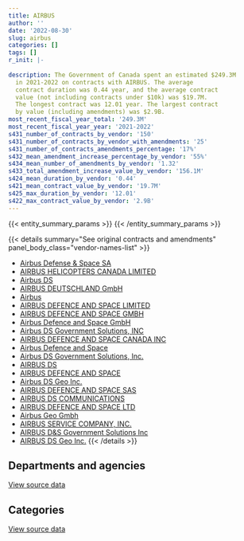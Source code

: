 ```yaml
---
title: AIRBUS
author: ''
date: '2022-08-30'
slug: airbus
categories: []
tags: []
r_init: |-
  
description: The Government of Canada spent an estimated $249.3M
  in 2021-2022 on contracts with AIRBUS. The average
  contract duration was 0.44 year, and the average contract
  value (not including contracts under $10k) was $19.7M.
  The longest contract was 12.01 year. The largest contract
  by value (including amendments) was $2.9B.
most_recent_fiscal_year_total: '249.3M'
most_recent_fiscal_year_year: '2021-2022'
s431_number_of_contracts_by_vendor: '150'
s431_number_of_contracts_by_vendor_with_amendments: '25'
s431_number_of_contracts_amendments_percentage: '17%'
s432_mean_amendment_increase_percentage_by_vendor: '55%'
s434_mean_number_of_amendments_by_vendor: '1.32'
s433_total_amendment_increase_value_by_vendor: '156.1M'
s424_mean_duration_by_vendor: '0.44'
s421_mean_contract_value_by_vendor: '19.7M'
s425_max_duration_by_vendor: '12.01'
s422_max_contract_value_by_vendor: '2.9B'
---
```


<script src="/rmarkdown-libs/htmlwidgets/htmlwidgets.js"></script>
<link href="/rmarkdown-libs/datatables-css/datatables-crosstalk.css" rel="stylesheet" />
<script src="/rmarkdown-libs/datatables-binding/datatables.js"></script>
<script src="/rmarkdown-libs/jquery/jquery-3.6.0.min.js"></script>
<link href="/rmarkdown-libs/dt-core-bootstrap/css/dataTables.bootstrap.min.css" rel="stylesheet" />
<link href="/rmarkdown-libs/dt-core-bootstrap/css/dataTables.bootstrap.extra.css" rel="stylesheet" />
<script src="/rmarkdown-libs/dt-core-bootstrap/js/jquery.dataTables.min.js"></script>
<script src="/rmarkdown-libs/dt-core-bootstrap/js/dataTables.bootstrap.min.js"></script>
<link href="/rmarkdown-libs/crosstalk/css/crosstalk.min.css" rel="stylesheet" />
<script src="/rmarkdown-libs/crosstalk/js/crosstalk.min.js"></script>
<script src="/rmarkdown-libs/htmlwidgets/htmlwidgets.js"></script>
<link href="/rmarkdown-libs/datatables-css/datatables-crosstalk.css" rel="stylesheet" />
<script src="/rmarkdown-libs/datatables-binding/datatables.js"></script>
<script src="/rmarkdown-libs/jquery/jquery-3.6.0.min.js"></script>
<link href="/rmarkdown-libs/dt-core-bootstrap/css/dataTables.bootstrap.min.css" rel="stylesheet" />
<link href="/rmarkdown-libs/dt-core-bootstrap/css/dataTables.bootstrap.extra.css" rel="stylesheet" />
<script src="/rmarkdown-libs/dt-core-bootstrap/js/jquery.dataTables.min.js"></script>
<script src="/rmarkdown-libs/dt-core-bootstrap/js/dataTables.bootstrap.min.js"></script>
<link href="/rmarkdown-libs/crosstalk/css/crosstalk.min.css" rel="stylesheet" />
<script src="/rmarkdown-libs/crosstalk/js/crosstalk.min.js"></script>

{{< entity_summary_params >}}
{{< /entity_summary_params >}}

{{< details summary="See original contracts and amendments" panel_body_class="vendor-names-list" >}}
- [Airbus Defense & Space SA](https://search.open.canada.ca/en/ct/?sort=contract_value_f%20desc&page=1&search_text=%22Airbus%20Defense%20%26%20Space%20SA%22)
- [AIRBUS HELICOPTERS CANADA LIMITED](https://search.open.canada.ca/en/ct/?sort=contract_value_f%20desc&page=1&search_text=%22AIRBUS%20HELICOPTERS%20CANADA%20LIMITED%22)
- [Airbus DS](https://search.open.canada.ca/en/ct/?sort=contract_value_f%20desc&page=1&search_text=%22Airbus%20DS%22)
- [AIRBUS DEUTSCHLAND GmbH](https://search.open.canada.ca/en/ct/?sort=contract_value_f%20desc&page=1&search_text=%22AIRBUS%20DEUTSCHLAND%20GmbH%22)
- [Airbus](https://search.open.canada.ca/en/ct/?sort=contract_value_f%20desc&page=1&search_text=%22Airbus%22)
- [AIRBUS DEFENCE AND SPACE LIMITED](https://search.open.canada.ca/en/ct/?sort=contract_value_f%20desc&page=1&search_text=%22AIRBUS%20DEFENCE%20AND%20SPACE%20LIMITED%22)
- [AIRBUS DEFENCE AND SPACE GMBH](https://search.open.canada.ca/en/ct/?sort=contract_value_f%20desc&page=1&search_text=%22AIRBUS%20DEFENCE%20AND%20SPACE%20GMBH%22)
- [Airbus Defence and Space GmbH](https://search.open.canada.ca/en/ct/?sort=contract_value_f%20desc&page=1&search_text=%22Airbus%20Defence%20and%20Space%20GmbH%22)
- [Airbus DS Government Solutions, INC](https://search.open.canada.ca/en/ct/?sort=contract_value_f%20desc&page=1&search_text=%22Airbus%20DS%20Government%20Solutions%2c%20INC%22)
- [AIRBUS DEFENCE AND SPACE CANADA INC](https://search.open.canada.ca/en/ct/?sort=contract_value_f%20desc&page=1&search_text=%22AIRBUS%20DEFENCE%20AND%20SPACE%20CANADA%20INC%22)
- [Airbus Defence and Space](https://search.open.canada.ca/en/ct/?sort=contract_value_f%20desc&page=1&search_text=%22Airbus%20Defence%20and%20Space%22)
- [Airbus DS Government Solutions, Inc.](https://search.open.canada.ca/en/ct/?sort=contract_value_f%20desc&page=1&search_text=%22Airbus%20DS%20Government%20Solutions%2c%20Inc.%22)
- [AIRBUS DS](https://search.open.canada.ca/en/ct/?sort=contract_value_f%20desc&page=1&search_text=%22AIRBUS%20DS%22)
- [AIRBUS DEFENCE AND SPACE](https://search.open.canada.ca/en/ct/?sort=contract_value_f%20desc&page=1&search_text=%22AIRBUS%20DEFENCE%20AND%20SPACE%22)
- [Airbus DS Geo Inc.](https://search.open.canada.ca/en/ct/?sort=contract_value_f%20desc&page=1&search_text=%22Airbus%20DS%20Geo%20Inc.%22)
- [AIRBUS DEFENCE AND SPACE SAS](https://search.open.canada.ca/en/ct/?sort=contract_value_f%20desc&page=1&search_text=%22AIRBUS%20DEFENCE%20AND%20SPACE%20SAS%22)
- [AIRBUS DS COMMUNICATIONS](https://search.open.canada.ca/en/ct/?sort=contract_value_f%20desc&page=1&search_text=%22AIRBUS%20DS%20COMMUNICATIONS%22)
- [AIRBUS DEFENCE AND SPACE LTD](https://search.open.canada.ca/en/ct/?sort=contract_value_f%20desc&page=1&search_text=%22AIRBUS%20DEFENCE%20AND%20SPACE%20LTD%22)
- [Airbus Geo Gmbh](https://search.open.canada.ca/en/ct/?sort=contract_value_f%20desc&page=1&search_text=%22Airbus%20Geo%20Gmbh%22)
- [AIRBUS SERVICE COMPANY, INC.](https://search.open.canada.ca/en/ct/?sort=contract_value_f%20desc&page=1&search_text=%22AIRBUS%20SERVICE%20COMPANY%2c%20INC.%22)
- [AIRBUS D&S Government Solutions Inc](https://search.open.canada.ca/en/ct/?sort=contract_value_f%20desc&page=1&search_text=%22AIRBUS%20D%26S%20Government%20Solutions%20Inc%22)
- [AIRBUS DS Geo Inc.](https://search.open.canada.ca/en/ct/?sort=contract_value_f%20desc&page=1&search_text=%22AIRBUS%20DS%20Geo%20Inc.%22)
{{< /details >}}

## Departments and agencies

<div id="htmlwidget-1" style="width:100%;height:auto;" class="datatables html-widget"></div>
<script type="application/json" data-for="htmlwidget-1">{"x":{"style":"bootstrap","filter":"none","vertical":false,"data":[["<a href=\"/departments/csa-asc/\">Canadian Space Agency<\/a>","<a href=\"/departments/dfo-mpo/\">Fisheries and Oceans Canada<\/a>","<a href=\"/departments/dnd-mdn/\">National Defence<\/a>","<a href=\"/departments/rcmp-grc/\">Royal Canadian Mounted Police<\/a>","<a href=\"/departments/tc/\">Transport Canada<\/a>"],[null,19940.71,242933927.95,9035430.54,null],[571157.03,null,252771646.46,811075.94,null],[1737838.07,35241,247026915.59,913870.96,39723.53],[1147989.96,null,247113824.68,1013604.12,null]],"container":"<table class=\"table table-striped table-hover row-border order-column display\">\n  <thead>\n    <tr>\n      <th>Department<\/th>\n      <th>2018-2019<\/th>\n      <th>2019-2020<\/th>\n      <th>2020-2021<\/th>\n      <th>2021-2022<\/th>\n    <\/tr>\n  <\/thead>\n<\/table>","options":{"order":[[4,"desc"]],"pageLength":10,"autoWidth":true,"columnDefs":[{"targets":1,"render":"function(data, type, row, meta) {\n    return type !== 'display' ? data : DTWidget.formatCurrency(data, \"$\", 2, 3, \",\", \".\", true, null);\n  }"},{"targets":2,"render":"function(data, type, row, meta) {\n    return type !== 'display' ? data : DTWidget.formatCurrency(data, \"$\", 2, 3, \",\", \".\", true, null);\n  }"},{"targets":3,"render":"function(data, type, row, meta) {\n    return type !== 'display' ? data : DTWidget.formatCurrency(data, \"$\", 2, 3, \",\", \".\", true, null);\n  }"},{"targets":4,"render":"function(data, type, row, meta) {\n    return type !== 'display' ? data : DTWidget.formatCurrency(data, \"$\", 2, 3, \",\", \".\", true, null);\n  }"},{"width":"16%","targets":[1,2,3,4]},{"className":"dt-right","targets":[1,2,3,4]}],"orderClasses":false}},"evals":["options.columnDefs.0.render","options.columnDefs.1.render","options.columnDefs.2.render","options.columnDefs.3.render"],"jsHooks":[]}</script>
<p class="text-right">
<a href="https://github.com/GoC-Spending/contracts-data/tree/main/data/out/vendors/airbus/summary_by_fiscal_year_by_department.csv" class="source-data-link btn btn-link">View source data</a>
</p>

## Categories

<div id="htmlwidget-2" style="width:100%;height:auto;" class="datatables html-widget"></div>
<script type="application/json" data-for="htmlwidget-2">{"x":{"style":"bootstrap","filter":"none","vertical":false,"data":[["<a href=\"/categories/facilities_and_construction/\">Facilities and construction<\/a>","<a href=\"/categories/defence/\">Defence<\/a>","<a href=\"/categories/professional_services/\">Professional services<\/a>","<a href=\"/categories/information_technology/\">Information technology<\/a>","<a href=\"/categories/transportation_and_logistics/\">Transportation and logistics<\/a>","<a href=\"/categories/industrial_products_and_services/\">Industrial products and services<\/a>"],[null,1205280,218441.38,19940.71,9035430.54,241510206.57],[17189.79,null,550030.25,191878.59,811075.94,252583704.86],[98299.52,21727.27,623499.05,1094307.57,875326.43,247040429.32],[91907.71,108636.36,722466.41,365768.56,981451.4,247005188.32]],"container":"<table class=\"table table-striped table-hover row-border order-column display\">\n  <thead>\n    <tr>\n      <th>Category<\/th>\n      <th>2018-2019<\/th>\n      <th>2019-2020<\/th>\n      <th>2020-2021<\/th>\n      <th>2021-2022<\/th>\n    <\/tr>\n  <\/thead>\n<\/table>","options":{"order":[[4,"desc"]],"dom":"t","pageLength":30,"autoWidth":true,"columnDefs":[{"targets":1,"render":"function(data, type, row, meta) {\n    return type !== 'display' ? data : DTWidget.formatCurrency(data, \"$\", 2, 3, \",\", \".\", true, null);\n  }"},{"targets":2,"render":"function(data, type, row, meta) {\n    return type !== 'display' ? data : DTWidget.formatCurrency(data, \"$\", 2, 3, \",\", \".\", true, null);\n  }"},{"targets":3,"render":"function(data, type, row, meta) {\n    return type !== 'display' ? data : DTWidget.formatCurrency(data, \"$\", 2, 3, \",\", \".\", true, null);\n  }"},{"targets":4,"render":"function(data, type, row, meta) {\n    return type !== 'display' ? data : DTWidget.formatCurrency(data, \"$\", 2, 3, \",\", \".\", true, null);\n  }"},{"width":"16%","targets":[1,2,3,4]},{"className":"dt-right","targets":[1,2,3,4]}],"orderClasses":false,"lengthMenu":[10,25,30,50,100]}},"evals":["options.columnDefs.0.render","options.columnDefs.1.render","options.columnDefs.2.render","options.columnDefs.3.render"],"jsHooks":[]}</script>
<p class="text-right">
<a href="https://github.com/GoC-Spending/contracts-data/tree/main/data/out/vendors/airbus/summary_by_fiscal_year_by_category.csv" class="source-data-link btn btn-link">View source data</a>
</p>
